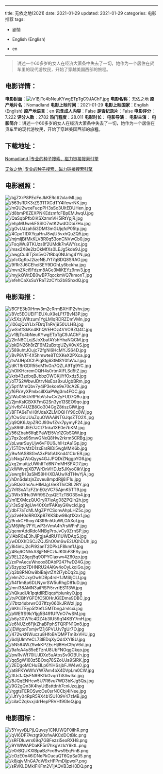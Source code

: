 
---
title: 无依之地(2021)
date: 2021-01-29
updated: 2021-01-29
categories: 电影推荐
tags:
- 剧情

- English (English)
- en
---


> 讲述一个60多岁的女人在经济大萧条中失去了一切，她作为一个居住在货车里的现代游牧民，开始了穿越美国西部的旅程。

## **电影详情**：

**电影封面**：<img src="https://image.tmdb.org/t/p/w200/v1BjTc4bNeuKYwgETpTgC9JAChF.jpg" alt="/v1BjTc4bNeuKYwgETpTgC9JAChF.jpg" title="/v1BjTc4bNeuKYwgETpTgC9JAChF.jpg">
**电影名称**：无依之地
**原产地片名**：Nomadland
**电影上映时间**：2021-01-29
**电影上映国家**：English (English)
**原产地语言**：en
**包含成人内容**：False
**是否纪录片**：False
**电影评分**：7.222
**评分人数**：2782
**热门程度**：28.011
**电影时长**：
**电影导演**：
**电影主演**：
**电影简介**：讲述一个60多岁的女人在经济大萧条中失去了一切，她作为一个居住在货车里的现代游牧民，开始了穿越美国西部的旅程。

## **下载地址**：
[Nomadland |专业的种子搜索、磁力链接搜索引擎](https://movie.amd794.com:2083/?search=Nomadland&ordering=&mode=match_phrase&page_size=10&page=1)

[无依之地 |专业的种子搜索、磁力链接搜索引擎](https://movie.amd794.com:2083/?search=%E6%97%A0%E4%BE%9D%E4%B9%8B%E5%9C%B0&ordering=&mode=match_phrase&page_size=10&page=1)
 

## **电影剧照**：
<img src="https://image.tmdb.org/t/p/original/bjjZXrP8PEdFeJkKERc62xlarMI.jpg" alt="/bjjZXrP8PEdFeJkKERc62xlarMI.jpg" title="/bjjZXrP8PEdFeJkKERc62xlarMI.jpg"><img src="https://image.tmdb.org/t/p/original/563sRDK3rZS31TXCdTY4lfcwrNK.jpg" alt="/563sRDK3rZS31TXCdTY4lfcwrNK.jpg" title="/563sRDK3rZS31TXCdTY4lfcwrNK.jpg"><img src="https://image.tmdb.org/t/p/original/mQU2wceFucpPH3sSc3UItEDUHen.jpg" alt="/mQU2wceFucpPH3sSc3UItEDUHen.jpg" title="/mQU2wceFucpPH3sSc3UItEDUHen.jpg"><img src="https://image.tmdb.org/t/p/original/d8bmP6ZEXPNKEdzmfcFBpEMJwqU.jpg" alt="/d8bmP6ZEXPNKEdzmfcFBpEMJwqU.jpg" title="/d8bmP6ZEXPNKEdzmfcFBpEMJwqU.jpg"><img src="https://image.tmdb.org/t/p/original/QaSqbPfb0lKSXzmnVH5IRtYpjR.jpg" alt="/QaSqbPfb0lKSXzmnVH5IRtYpjR.jpg" title="/QaSqbPfb0lKSXzmnVH5IRtYpjR.jpg"><img src="https://image.tmdb.org/t/p/original/ehpMUwekFSSlO7wtK2wdODbi7Hu.jpg" alt="/ehpMUwekFSSlO7wtK2wdODbi7Hu.jpg" title="/ehpMUwekFSSlO7wtK2wdODbi7Hu.jpg"><img src="https://image.tmdb.org/t/p/original/gOvUJzah5i3DMf3mGUjqfcP05tp.jpg" alt="/gOvUJzah5i3DMf3mGUjqfcP05tp.jpg" title="/gOvUJzah5i3DMf3mGUjqfcP05tp.jpg"><img src="https://image.tmdb.org/t/p/original/4CpxTIDXYgaHnJ8wjU5vxhQuZQ5.jpg" alt="/4CpxTIDXYgaHnJ8wjU5vxhQuZQ5.jpg" title="/4CpxTIDXYgaHnJ8wjU5vxhQuZQ5.jpg"><img src="https://image.tmdb.org/t/p/original/mjmIjBfMkKLV8R0q53onCNVwCb0.jpg" alt="/mjmIjBfMkKLV8R0q53onCNVwCb0.jpg" title="/mjmIjBfMkKLV8R0q53onCNVwCb0.jpg"><img src="https://image.tmdb.org/t/p/original/FsqiWu9TKUzs8f2UMdk7nAWYsx.jpg" alt="/FsqiWu9TKUzs8f2UMdk7nAWYsx.jpg" title="/FsqiWu9TKUzs8f2UMdk7nAWYsx.jpg"><img src="https://image.tmdb.org/t/p/original/max2X8e2IzOkMfXs0LEJg5kde9J.jpg" alt="/max2X8e2IzOkMfXs0LEJg5kde9J.jpg" title="/max2X8e2IzOkMfXs0LEJg5kde9J.jpg"><img src="https://image.tmdb.org/t/p/original/awgCu4ITjSn5vO7tRbq0NUmg4YN.jpg" alt="/awgCu4ITjSn5vO7tRbq0NUmg4YN.jpg" title="/awgCu4ITjSn5vO7tRbq0NUmg4YN.jpg"><img src="https://image.tmdb.org/t/p/original/pfcGgKoJ2izeNEJYf7qBDQ8SRAO.jpg" alt="/pfcGgKoJ2izeNEJYf7qBDQ8SRAO.jpg" title="/pfcGgKoJ2izeNEJYf7qBDQ8SRAO.jpg"><img src="https://image.tmdb.org/t/p/original/9fRr3J6CEhciSEY9DOhLy6bckha.jpg" alt="/9fRr3J6CEhciSEY9DOhLy6bckha.jpg" title="/9fRr3J6CEhciSEY9DOhLy6bckha.jpg"><img src="https://image.tmdb.org/t/p/original/mvnZKci9Fdzm8AGe3MiKEYz9mv3.jpg" alt="/mvnZKci9Fdzm8AGe3MiKEYz9mv3.jpg" title="/mvnZKci9Fdzm8AGe3MiKEYz9mv3.jpg"><img src="https://image.tmdb.org/t/p/original/myjkQWtDB0wBP7qcckmVQ7kmonT.jpg" alt="/myjkQWtDB0wBP7qcckmVQ7kmonT.jpg" title="/myjkQWtDB0wBP7qcckmVQ7kmonT.jpg"><img src="https://image.tmdb.org/t/p/original/efehCaXsSuYRaT2zCYb2b8ShxdQ.jpg" alt="/efehCaXsSuYRaT2zCYb2b8ShxdQ.jpg" title="/efehCaXsSuYRaT2zCYb2b8ShxdQ.jpg">

## **电影海报**：
<img src="https://image.tmdb.org/t/p/original/6CFE3b0iHmv3m2cRrmBXHIP2vhv.jpg" alt="/6CFE3b0iHmv3m2cRrmBXHIP2vhv.jpg" title="/6CFE3b0iHmv3m2cRrmBXHIP2vhv.jpg"><img src="https://image.tmdb.org/t/p/original/8Vc5EOUEIF1EUXuX9eLFf7BvN3P.jpg" alt="/8Vc5EOUEIF1EUXuX9eLFf7BvN3P.jpg" title="/8Vc5EOUEIF1EUXuX9eLFf7BvN3P.jpg"><img src="https://image.tmdb.org/t/p/original/k5XzjWihzum1YgLMlqRDRZDmVMn.jpg" alt="/k5XzjWihzum1YgLMlqRDRZDmVMn.jpg" title="/k5XzjWihzum1YgLMlqRDRZDmVMn.jpg"><img src="https://image.tmdb.org/t/p/original/l06ojQoYLIxFDrqTnRVj950ULHB.jpg" alt="/l06ojQoYLIxFDrqTnRVj950ULHB.jpg" title="/l06ojQoYLIxFDrqTnRVj950ULHB.jpg"><img src="https://image.tmdb.org/t/p/original/wSntfSkKn4KhQVEHOz4VVO9ZQ4C.jpg" alt="/wSntfSkKn4KhQVEHOz4VVO9ZQ4C.jpg" title="/wSntfSkKn4KhQVEHOz4VVO9ZQ4C.jpg"><img src="https://image.tmdb.org/t/p/original/v1BjTc4bNeuKYwgETpTgC9JAChF.jpg" alt="/v1BjTc4bNeuKYwgETpTgC9JAChF.jpg" title="/v1BjTc4bNeuKYwgETpTgC9JAChF.jpg"><img src="https://image.tmdb.org/t/p/original/2lnN8CLojSJoXbafAYshHhaNQCM.jpg" alt="/2lnN8CLojSJoXbafAYshHhaNQCM.jpg" title="/2lnN8CLojSJoXbafAYshHhaNQCM.jpg"><img src="https://image.tmdb.org/t/p/original/pkDN26h8rZF6M2uBxtgUZyX0vXS.jpg" alt="/pkDN26h8rZF6M2uBxtgUZyX0vXS.jpg" title="/pkDN26h8rZF6M2uBxtgUZyX0vXS.jpg"><img src="https://image.tmdb.org/t/p/original/589uhtJOujc72fgNl6HcMYJS64D.jpg" alt="/589uhtJOujc72fgNl6HcMYJS64D.jpg" title="/589uhtJOujc72fgNl6HcMYJS64D.jpg"><img src="https://image.tmdb.org/t/p/original/8vP8VfF4X5hmwte8TCXKeX2PXca.jpg" alt="/8vP8VfF4X5hmwte8TCXKeX2PXca.jpg" title="/8vP8VfF4X5hmwte8TCXKeX2PXca.jpg"><img src="https://image.tmdb.org/t/p/original/tvAUHpOChPig8tg63tM8Y0faVoJ.jpg" alt="/tvAUHpOChPig8tg63tM8Y0faVoJ.jpg" title="/tvAUHpOChPig8tg63tM8Y0faVoJ.jpg"><img src="https://image.tmdb.org/t/p/original/dKT8rGDR55cM1vGn7QZLA9Tg9YC.jpg" alt="/dKT8rGDR55cM1vGn7QZLA9Tg9YC.jpg" title="/dKT8rGDR55cM1vGn7QZLA9Tg9YC.jpg"><img src="https://image.tmdb.org/t/p/original/hOIKHcremOQH4s0rtmXlFLSd5tZ.jpg" alt="/hOIKHcremOQH4s0rtmXlFLSd5tZ.jpg" title="/hOIKHcremOQH4s0rtmXlFLSd5tZ.jpg"><img src="https://image.tmdb.org/t/p/original/krb43zdbqBJbbzOWCKjlYfOxdz5.jpg" alt="/krb43zdbqBJbbzOWCKjlYfOxdz5.jpg" title="/krb43zdbqBJbbzOWCKjlYfOxdz5.jpg"><img src="https://image.tmdb.org/t/p/original/oT7S2WbwJDtrvNsEos8xuUgbBRm.jpg" alt="/oT7S2WbwJDtrvNsEos8xuUgbBRm.jpg" title="/oT7S2WbwJDtrvNsEos8xuUgbBRm.jpg"><img src="https://image.tmdb.org/t/p/original/5pt1MmQbv7y4iP3ekoe9e70cA2E.jpg" alt="/5pt1MmQbv7y4iP3ekoe9e70cA2E.jpg" title="/5pt1MmQbv7y4iP3ekoe9e70cA2E.jpg"><img src="https://image.tmdb.org/t/p/original/f6FkVyXPmlxcilIXiaPWg3m4FOC.jpg" alt="/f6FkVyXPmlxcilIXiaPWg3m4FOC.jpg" title="/f6FkVyXPmlxcilIXiaPWg3m4FOC.jpg"><img src="https://image.tmdb.org/t/p/original/lWa055UrRPhbVsfwCv2yFUD7Q9u.jpg" alt="/lWa055UrRPhbVsfwCv2yFUD7Q9u.jpg" title="/lWa055UrRPhbVsfwCv2yFUD7Q9u.jpg"><img src="https://image.tmdb.org/t/p/original/2jmKsICBXKFmG2Sn3yx13SEO9qo.jpg" alt="/2jmKsICBXKFmG2Sn3yx13SEO9qo.jpg" title="/2jmKsICBXKFmG2Sn3yx13SEO9qo.jpg"><img src="https://image.tmdb.org/t/p/original/rIvfbT4UZB8Co304GgZ8tiszGlW.jpg" alt="/rIvfbT4UZB8Co304GgZ8tiszGlW.jpg" title="/rIvfbT4UZB8Co304GgZ8tiszGlW.jpg"><img src="https://image.tmdb.org/t/p/original/8FFA6eTvH0fJdaXZLMOQHY90c0W.jpg" alt="/8FFA6eTvH0fJdaXZLMOQHY90c0W.jpg" title="/8FFA6eTvH0fJdaXZLMOQHY90c0W.jpg"><img src="https://image.tmdb.org/t/p/original/fCwGoUUuZquOWAAiNTGJqsZTO2X.jpg" alt="/fCwGoUUuZquOWAAiNTGJqsZTO2X.jpg" title="/fCwGoUUuZquOWAAiNTGJqsZTO2X.jpg"><img src="https://image.tmdb.org/t/p/original/q9QK6JzpZROJ93w1Zvk7pymyF24.jpg" alt="/q9QK6JzpZROJ93w1Zvk7pymyF24.jpg" title="/q9QK6JzpZROJ93w1Zvk7pymyF24.jpg"><img src="https://image.tmdb.org/t/p/original/p8R6hJ5Ei7JCt71nka1XE0e7bKM.jpg" alt="/p8R6hJ5Ei7JCt71nka1XE0e7bKM.jpg" title="/p8R6hJ5Ei7JCt71nka1XE0e7bKM.jpg"><img src="https://image.tmdb.org/t/p/original/56tZbah6IfqEPaWEI5Ve1ZGbSQW.jpg" alt="/56tZbah6IfqEPaWEI5Ve1ZGbSQW.jpg" title="/56tZbah6IfqEPaWEI5Ve1ZGbSQW.jpg"><img src="https://image.tmdb.org/t/p/original/7qx2os95mwGNxQ8Hw2rkrm5CRBg.jpg" alt="/7qx2os95mwGNxQ8Hw2rkrm5CRBg.jpg" title="/7qx2os95mwGNxQ8Hw2rkrm5CRBg.jpg"><img src="https://image.tmdb.org/t/p/original/pLwarSuyUjw6vF0U6JhlHzAa1Gp.jpg" alt="/pLwarSuyUjw6vF0U6JhlHzAa1Gp.jpg" title="/pLwarSuyUjw6vF0U6JhlHzAa1Gp.jpg"><img src="https://image.tmdb.org/t/p/original/15TDtvMzD1zxErsRIDi5wgMMK6b.jpg" alt="/15TDtvMzD1zxErsRIDi5wgMMK6b.jpg" title="/15TDtvMzD1zxErsRIDi5wgMMK6b.jpg"><img src="https://image.tmdb.org/t/p/original/9wNAS88GvA3xPbfoUKnd41CbrER.jpg" alt="/9wNAS88GvA3xPbfoUKnd41CbrER.jpg" title="/9wNAS88GvA3xPbfoUKnd41CbrER.jpg"><img src="https://image.tmdb.org/t/p/original/cNxgJWoQyys4GJJPQDrZNggpYG6.jpg" alt="/cNxgJWoQyys4GJJPQDrZNggpYG6.jpg" title="/cNxgJWoQyys4GJJPQDrZNggpYG6.jpg"><img src="https://image.tmdb.org/t/p/original/xg2muitjzUWhIfTd6N7mMHSFXD7.jpg" alt="/xg2muitjzUWhIfTd6N7mMHSFXD7.jpg" title="/xg2muitjzUWhIfTd6N7mMHSFXD7.jpg"><img src="https://image.tmdb.org/t/p/original/kWWvpjXB7WrDnVHDJz5JKyoCikV.jpg" alt="/kWWvpjXB7WrDnVHDJz5JKyoCikV.jpg" title="/kWWvpjXB7WrDnVHDJz5JKyoCikV.jpg"><img src="https://image.tmdb.org/t/p/original/ewrg1H3aSM58HHXDAUwXdTHwYjA.jpg" alt="/ewrg1H3aSM58HHXDAUwXdTHwYjA.jpg" title="/ewrg1H3aSM58HHXDAUwXdTHwYjA.jpg"><img src="https://image.tmdb.org/t/p/original/hDnSdalzjnZoveu8mpdRij8IF1u.jpg" alt="/hDnSdalzjnZoveu8mpdRij8IF1u.jpg" title="/hDnSdalzjnZoveu8mpdRij8IF1u.jpg"><img src="https://image.tmdb.org/t/p/original/oBQsGhsAuHIMJgL6e8ThiCBL2BY.jpg" alt="/oBQsGhsAuHIMJgL6e8ThiCBL2BY.jpg" title="/oBQsGhsAuHIMJgL6e8ThiCBL2BY.jpg"><img src="https://image.tmdb.org/t/p/original/7rRSxATzFZtnE0zVC75AjmK5TT9.jpg" alt="/7rRSxATzFZtnE0zVC75AjmK5TT9.jpg" title="/7rRSxATzFZtnE0zVC75AjmK5TT9.jpg"><img src="https://image.tmdb.org/t/p/original/3Wx51Hu3Wft9SZqsQETzTBO3Sn4.jpg" alt="/3Wx51Hu3Wft9SZqsQETzTBO3Sn4.jpg" title="/3Wx51Hu3Wft9SZqsQETzTBO3Sn4.jpg"><img src="https://image.tmdb.org/t/p/original/m1EXMczQUOryR7ieAg08ZPQih2h.jpg" alt="/m1EXMczQUOryR7ieAg08ZPQih2h.jpg" title="/m1EXMczQUOryR7ieAg08ZPQih2h.jpg"><img src="https://image.tmdb.org/t/p/original/r3sSqI9gUw40tXsfFAKeyGKwcId.jpg" alt="/r3sSqI9gUw40tXsfFAKeyGKwcId.jpg" title="/r3sSqI9gUw40tXsfFAKeyGKwcId.jpg"><img src="https://image.tmdb.org/t/p/original/dbF7aTcMLMgZPYCSonvAhpLHZ5c.jpg" alt="/dbF7aTcMLMgZPYCSonvAhpLHZ5c.jpg" title="/dbF7aTcMLMgZPYCSonvAhpLHZ5c.jpg"><img src="https://image.tmdb.org/t/p/original/p2wH0oRROXp87KKSbw98qt1Xzx1.jpg" alt="/p2wH0oRROXp87KKSbw98qt1Xzx1.jpg" title="/p2wH0oRROXp87KKSbw98qt1Xzx1.jpg"><img src="https://image.tmdb.org/t/p/original/9rxkCFlhoy743lf6n5UuWLOAXoI.jpg" alt="/9rxkCFlhoy743lf6n5UuWLOAXoI.jpg" title="/9rxkCFlhoy743lf6n5UuWLOAXoI.jpg"><img src="https://image.tmdb.org/t/p/original/M6jWgi7FYLwP3rVmA4h7rsWFnF.jpg" alt="/M6jWgi7FYLwP3rVmA4h7rsWFnF.jpg" title="/M6jWgi7FYLwP3rVmA4h7rsWFnF.jpg"><img src="https://image.tmdb.org/t/p/original/qemrAddRdoNNBgProJvCy0ZrnSP.jpg" alt="/qemrAddRdoNNBgProJvCy0ZrnSP.jpg" title="/qemrAddRdoNNBgProJvCy0ZrnSP.jpg"><img src="https://image.tmdb.org/t/p/original/lAbR0aE3hJjPgjaAdRU11UWDAqS.jpg" alt="/lAbR0aE3hJjPgjaAdRU11UWDAqS.jpg" title="/lAbR0aE3hJjPgjaAdRU11UWDAqS.jpg"><img src="https://image.tmdb.org/t/p/original/wDDXhDSCJZQJ5hO0m6wE2UQhDUh.jpg" alt="/wDDXhDSCJZQJ5hO0m6wE2UQhDUh.jpg" title="/wDDXhDSCJZQJ5hO0m6wE2UQhDUh.jpg"><img src="https://image.tmdb.org/t/p/original/8i4inUj2cPi92anT2DPkLF8kmfU.jpg" alt="/8i4inUj2cPi92anT2DPkLF8kmfU.jpg" title="/8i4inUj2cPi92anT2DPkLF8kmfU.jpg"><img src="https://image.tmdb.org/t/p/original/4Bq6ONhkASjjFNECzkJK0bF3ESy.jpg" alt="/4Bq6ONhkASjjFNECzkJK0bF3ESy.jpg" title="/4Bq6ONhkASjjFNECzkJK0bF3ESy.jpg"><img src="https://image.tmdb.org/t/p/original/9EL2Z8gcj5q9OPYCIaxwv4Z60zp.jpg" alt="/9EL2Z8gcj5q9OPYCIaxwv4Z60zp.jpg" title="/9EL2Z8gcj5q9OPYCIaxwv4Z60zp.jpg"><img src="https://image.tmdb.org/t/p/original/zxPvAecuWnoox8DAbP247fwD24G.jpg" alt="/zxPvAecuWnoox8DAbP247fwD24G.jpg" title="/zxPvAecuWnoox8DAbP247fwD24G.jpg"><img src="https://image.tmdb.org/t/p/original/6zypbz7DHNRU24AKw4oOyLkqiGo.jpg" alt="/6zypbz7DHNRU24AKw4oOyLkqiGo.jpg" title="/6zypbz7DHNRU24AKw4oOyLkqiGo.jpg"><img src="https://image.tmdb.org/t/p/original/q3b8RNOw8blBajvtZX2I7ybDq2x.jpg" alt="/q3b8RNOw8blBajvtZX2I7ybDq2x.jpg" title="/q3b8RNOw8blBajvtZX2I7ybDq2x.jpg"><img src="https://image.tmdb.org/t/p/original/elmZCUxyGwhDBp4rsH1JMSIjCLl.jpg" alt="/elmZCUxyGwhDBp4rsH1JMSIjCLl.jpg" title="/elmZCUxyGwhDBp4rsH1JMSIjCLl.jpg"><img src="https://image.tmdb.org/t/p/original/fi4f1m8p6DLNyorSW5uRhgD81uD.jpg" alt="/fi4f1m8p6DLNyorSW5uRhgD81uD.jpg" title="/fi4f1m8p6DLNyorSW5uRhgD81uD.jpg"><img src="https://image.tmdb.org/t/p/original/mnI38AMN3aiPlSPi5rvrIES113W.jpg" alt="/mnI38AMN3aiPlSPi5rvrIES113W.jpg" title="/mnI38AMN3aiPlSPi5rvrIES113W.jpg"><img src="https://image.tmdb.org/t/p/original/hQkudUk1pqtdlREIqqsYpiunkyO.jpg" alt="/hQkudUk1pqtdlREIqqsYpiunkyO.jpg" title="/hQkudUk1pqtdlREIqqsYpiunkyO.jpg"><img src="https://image.tmdb.org/t/p/original/tvPCBhYGFDfC5lOHrJGEDme9DBC.jpg" alt="/tvPCBhYGFDfC5lOHrJGEDme9DBC.jpg" title="/tvPCBhYGFDfC5lOHrJGEDme9DBC.jpg"><img src="https://image.tmdb.org/t/p/original/l7btz4sbrwrO37Ifzy060kJRWzI.jpg" alt="/l7btz4sbrwrO37Ifzy060kJRWzI.jpg" title="/l7btz4sbrwrO37Ifzy060kJRWzI.jpg"><img src="https://image.tmdb.org/t/p/original/6KhLTEyp5fXefL5MTbngJrvlcxi.jpg" alt="/6KhLTEyp5fXefL5MTbngJrvlcxi.jpg" title="/6KhLTEyp5fXefL5MTbngJrvlcxi.jpg"><img src="https://image.tmdb.org/t/p/original/pWEffS9IcYIjg5B491UfVnO7wSM.jpg" alt="/pWEffS9IcYIjg5B491UfVnO7wSM.jpg" title="/pWEffS9IcYIjg5B491UfVnO7wSM.jpg"><img src="https://image.tmdb.org/t/p/original/b6y30WYc4DZ4b3IU59q14KBY7mH.jpg" alt="/b6y30WYc4DZ4b3IU59q14KBY7mH.jpg" title="/b6y30WYc4DZ4b3IU59q14KBY7mH.jpg"><img src="https://image.tmdb.org/t/p/original/e6NUZx6FjkZhaBPphSTQRPN1Qn8.jpg" alt="/e6NUZx6FjkZhaBPphSTQRPN1Qn8.jpg" title="/e6NUZx6FjkZhaBPphSTQRPN1Qn8.jpg"><img src="https://image.tmdb.org/t/p/original/jEWgonTxmjvfZ1j6PVLUv7gUr7O.jpg" alt="/jEWgonTxmjvfZ1j6PVLUv7gUr7O.jpg" title="/jEWgonTxmjvfZ1j6PVLUv7gUr7O.jpg"><img src="https://image.tmdb.org/t/p/original/472wkNWuczu8HfoBVQMPTm8xVHU.jpg" alt="/472wkNWuczu8HfoBVQMPTm8xVHU.jpg" title="/472wkNWuczu8HfoBVQMPTm8xVHU.jpg"><img src="https://image.tmdb.org/t/p/original/6dIjUlmYeCL73lEDqXyQd4XYI8U.jpg" alt="/6dIjUlmYeCL73lEDqXyQd4XYI8U.jpg" title="/6dIjUlmYeCL73lEDqXyQd4XYI8U.jpg"><img src="https://image.tmdb.org/t/p/original/5N564WZ9wkKPZEcHjl8HeC9qV6d.jpg" alt="/5N564WZ9wkKPZEcHjl8HeC9qV6d.jpg" title="/5N564WZ9wkKPZEcHjl8HeC9qV6d.jpg"><img src="https://image.tmdb.org/t/p/original/9afcA4y85eETznU8UbFNOqgCkqo.jpg" alt="/9afcA4y85eETznU8UbFNOqgCkqo.jpg" title="/9afcA4y85eETznU8UbFNOqgCkqo.jpg"><img src="https://image.tmdb.org/t/p/original/pwRvWf70IUJDXe5uAtbsSv0OBUh.jpg" alt="/pwRvWf70IUJDXe5uAtbsSv0OBUh.jpg" title="/pwRvWf70IUJDXe5uAtbsSv0OBUh.jpg"><img src="https://image.tmdb.org/t/p/original/qq5gW160z5BOxq78SZoUJa9SIRK.jpg" alt="/qq5gW160z5BOxq78SZoUJa9SIRK.jpg" title="/qq5gW160z5BOxq78SZoUJa9SIRK.jpg"><img src="https://image.tmdb.org/t/p/original/2EDgoMCHuElLp6YiHSsjbFJW4w0.jpg" alt="/2EDgoMCHuElLp6YiHSsjbFJW4w0.jpg" title="/2EDgoMCHuElLp6YiHSsjbFJW4w0.jpg"><img src="https://image.tmdb.org/t/p/original/at8FKYeWfxYW7Am4bX4DVpLm0CW.jpg" alt="/at8FKYeWfxYW7Am4bX4DVpLm0CW.jpg" title="/at8FKYeWfxYW7Am4bX4DVpLm0CW.jpg"><img src="https://image.tmdb.org/t/p/original/3Us1JQsFN9BKfbGvqriTiSAwIkc.jpg" alt="/3Us1JQsFN9BKfbGvqriTiSAwIkc.jpg" title="/3Us1JQsFN9BKfbGvqriTiSAwIkc.jpg"><img src="https://image.tmdb.org/t/p/original/8JQqENHcw5U7R6vu7WD3bKJg5Qs.jpg" alt="/8JQqENHcw5U7R6vu7WD3bKJg5Qs.jpg" title="/8JQqENHcw5U7R6vu7WD3bKJg5Qs.jpg"><img src="https://image.tmdb.org/t/p/original/9G2gQn3K4hyUtBsttdnh7cnlJzq.jpg" alt="/9G2gQn3K4hyUtBsttdnh7cnlJzq.jpg" title="/9G2gQn3K4hyUtBsttdnh7cnlJzq.jpg"><img src="https://image.tmdb.org/t/p/original/rggtsTEROSwcOe0srNCCbj4iNee.jpg" alt="/rggtsTEROSwcOe0srNCCbj4iNee.jpg" title="/rggtsTEROSwcOe0srNCCbj4iNee.jpg"><img src="https://image.tmdb.org/t/p/original/iJtYy04RpR5RX4b15U109V47zMB.jpg" alt="/iJtYy04RpR5RX4b15U109V47zMB.jpg" title="/iJtYy04RpR5RX4b15U109V47zMB.jpg"><img src="https://image.tmdb.org/t/p/original/cilaC2qkvxjidrHepPRVHf9GIeQ.jpg" alt="/cilaC2qkvxjidrHepPRVHf9GIeQ.jpg" title="/cilaC2qkvxjidrHepPRVHf9GIeQ.jpg">

## **电影图标**：
<img src="https://image.tmdb.org/t/p/original/5YvyvBLPjLQuvey1CNUWQF0iIhR.png" alt="/5YvyvBLPjLQuvey1CNUWQF0iIhR.png" title="/5YvyvBLPjLQuvey1CNUWQF0iIhR.png"><img src="https://image.tmdb.org/t/p/original/qVI6DF7Avzgt90xfwAKCdDOtBlc.png" alt="/qVI6DF7Avzgt90xfwAKCdDOtBlc.png" title="/qVI6DF7Avzgt90xfwAKCdDOtBlc.png"><img src="https://image.tmdb.org/t/p/original/sRFDluwrx69q7GBFezzi5eoRXH8.png" alt="/sRFDluwrx69q7GBFezzi5eoRXH8.png" title="/sRFDluwrx69q7GBFezzi5eoRXH8.png"><img src="https://image.tmdb.org/t/p/original/9YWlWAPDaKF5rl7hkgVzIcY9ktL.png" alt="/9YWlWAPDaKF5rl7hkgVzIcY9ktL.png" title="/9YWlWAPDaKF5rl7hkgVzIcY9ktL.png"><img src="https://image.tmdb.org/t/p/original/e0rBQUKXIBpaBzFcd8ws9EqFinB.png" alt="/e0rBQUKXIBpaBzFcd8ws9EqFinB.png" title="/e0rBQUKXIBpaBzFcd8ws9EqFinB.png"><img src="https://image.tmdb.org/t/p/original/cOzE0n46iDNePkOucuQT6QpSa05.png" alt="/cOzE0n46iDNePkOucuQT6QpSa05.png" title="/cOzE0n46iDNePkOucuQT6QpSa05.png"><img src="https://image.tmdb.org/t/p/original/k8jqjvMhGA7dW9xHFPmDljpwxP.png" alt="/k8jqjvMhGA7dW9xHFPmDljpwxP.png" title="/k8jqjvMhGA7dW9xHFPmDljpwxP.png"><img src="https://image.tmdb.org/t/p/original/sRVKLDMkIFKFm2V1jAQVB3zH0DQ.png" alt="/sRVKLDMkIFKFm2V1jAQVB3zH0DQ.png" title="/sRVKLDMkIFKFm2V1jAQVB3zH0DQ.png">
